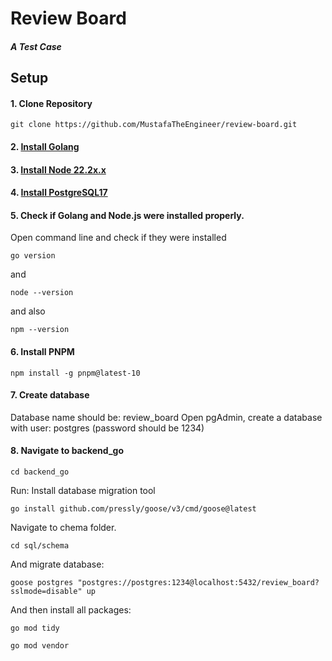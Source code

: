 
# Review Board

##### A Test Case

## Setup

#### 1. Clone Repository
```
git clone https://github.com/MustafaTheEngineer/review-board.git
```
#### 2. [Install Golang](https://go.dev/dl)
#### 3. [Install Node 22.2x.x](https://nodejs.org/en/download)
#### 4. [Install PostgreSQL17](https://www.postgresql.org/download)
#### 5. Check if Golang and Node.js were installed properly.
  Open command line and check if they were installed
  ```
  go version
  ```
  and
  ```
  node --version
  ```
  and also
  ```
  npm --version
  ```
#### 6. Install PNPM
  ```
  npm install -g pnpm@latest-10
  ```
#### 7. Create database
Database name should be: review_board
Open pgAdmin, create a database with user: postgres (password should be 1234)
#### 8. Navigate to backend_go
```
cd backend_go
```
Run:
Install database migration tool
```
go install github.com/pressly/goose/v3/cmd/goose@latest
```
Navigate to chema folder.
```
cd sql/schema
```
And migrate database:
```
goose postgres "postgres://postgres:1234@localhost:5432/review_board?sslmode=disable" up
```
And then install all packages:
```
go mod tidy
```
```
go mod vendor
```
